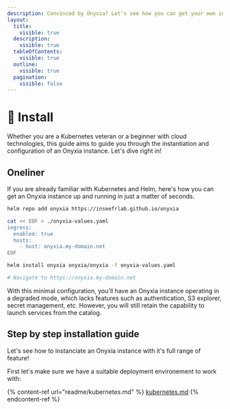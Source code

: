 ```yaml
---
description: Convinced by Onyxia? Let's see how you can get your own instance today!
layout:
  title:
    visible: true
  description:
    visible: true
  tableOfContents:
    visible: true
  outline:
    visible: true
  pagination:
    visible: false
---
```


# 🏁 Install

Whether you are a Kubernetes veteran or a beginner with cloud technologies, this guide aims to guide you through the instantiation and configuration of an Onyxia instance. Let's dive right in!

## Oneliner

If you are already familiar with Kubernetes and Helm, here's how you can get an Onyxia instance up and running in just a matter of seconds.

```bash
helm repo add onyxia https://inseefrlab.github.io/onyxia

cat << EOF > ./onyxia-values.yaml
ingress:
  enabled: true
  hosts:
    - host: onyxia.my-domain.net
EOF

helm install onyxia onyxia/onyxia -f onyxia-values.yaml

# Navigate to https://onyxia.my-domain.net
```

With this minimal configuration, you'll have an Onyxia instance operating in a degraded mode, which lacks features such as authentication, S3 explorer, secret management, etc. However, you will still retain the capability to launch services from the catalog.

## Step by step installation guide

Let's see how to instanciate an Onyxia instance with it's full range of feature! &#x20;

First let's make sure we have a suitable deployment environement to work with: &#x20;

{% content-ref url="readme/kubernetes.md" %}
[kubernetes.md](readme/kubernetes.md)
{% endcontent-ref %}
